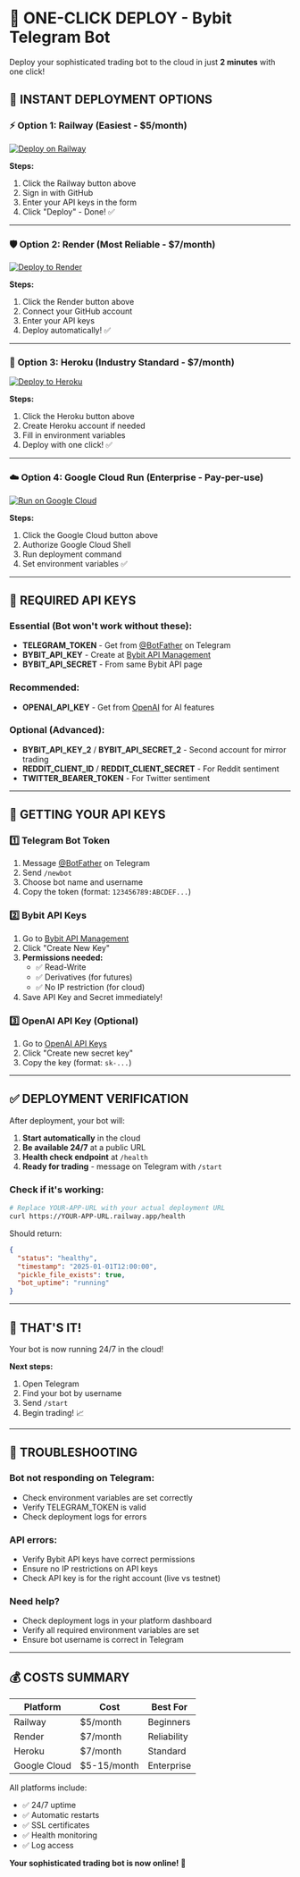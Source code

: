 # 🚀 ONE-CLICK DEPLOY - Bybit Telegram Bot

Deploy your sophisticated trading bot to the cloud in just **2 minutes** with one click!

## 🎯 **INSTANT DEPLOYMENT OPTIONS**

### ⚡ **Option 1: Railway (Easiest - $5/month)**
[![Deploy on Railway](https://railway.app/button.svg)](https://railway.app/template/bybit-telegram-bot)

**Steps:**
1. Click the Railway button above
2. Sign in with GitHub 
3. Enter your API keys in the form
4. Click "Deploy" - Done! ✅

---

### 🛡️ **Option 2: Render (Most Reliable - $7/month)**  
[![Deploy to Render](https://render.com/images/deploy-to-render-button.svg)](https://render.com/deploy)

**Steps:**
1. Click the Render button above
2. Connect your GitHub account
3. Enter your API keys
4. Deploy automatically! ✅

---

### 🏢 **Option 3: Heroku (Industry Standard - $7/month)**
[![Deploy to Heroku](https://www.herokucdn.com/deploy/button.svg)](https://heroku.com/deploy)

**Steps:**
1. Click the Heroku button above  
2. Create Heroku account if needed
3. Fill in environment variables
4. Deploy with one click! ✅

---

### ☁️ **Option 4: Google Cloud Run (Enterprise - Pay-per-use)**
[![Run on Google Cloud](https://deploy.cloud.run/button.svg)](https://console.cloud.google.com/cloudshell/editor?shellonly=true&cloudshell_git_repo=https://github.com/YOUR_USERNAME/bybit-telegram-bot)

**Steps:**
1. Click the Google Cloud button above
2. Authorize Google Cloud Shell
3. Run deployment command
4. Set environment variables ✅

---

## 🔐 **REQUIRED API KEYS** 

### **Essential (Bot won't work without these):**
- **TELEGRAM_TOKEN** - Get from [@BotFather](https://t.me/BotFather) on Telegram
- **BYBIT_API_KEY** - Create at [Bybit API Management](https://www.bybit.com/app/user/api-management) 
- **BYBIT_API_SECRET** - From same Bybit API page

### **Recommended:**
- **OPENAI_API_KEY** - Get from [OpenAI](https://platform.openai.com/api-keys) for AI features

### **Optional (Advanced):**
- **BYBIT_API_KEY_2** / **BYBIT_API_SECRET_2** - Second account for mirror trading
- **REDDIT_CLIENT_ID** / **REDDIT_CLIENT_SECRET** - For Reddit sentiment
- **TWITTER_BEARER_TOKEN** - For Twitter sentiment

---

## 📱 **GETTING YOUR API KEYS**

### 1️⃣ **Telegram Bot Token**
1. Message [@BotFather](https://t.me/BotFather) on Telegram
2. Send `/newbot`
3. Choose bot name and username
4. Copy the token (format: `123456789:ABCDEF...`)

### 2️⃣ **Bybit API Keys**
1. Go to [Bybit API Management](https://www.bybit.com/app/user/api-management)
2. Click "Create New Key"
3. **Permissions needed:**
   - ✅ Read-Write  
   - ✅ Derivatives (for futures)
   - ✅ No IP restriction (for cloud)
4. Save API Key and Secret immediately!

### 3️⃣ **OpenAI API Key (Optional)**
1. Go to [OpenAI API Keys](https://platform.openai.com/api-keys)
2. Click "Create new secret key"
3. Copy the key (format: `sk-...`)

---

## ✅ **DEPLOYMENT VERIFICATION**

After deployment, your bot will:
1. **Start automatically** in the cloud
2. **Be available 24/7** at a public URL
3. **Health check endpoint** at `/health`
4. **Ready for trading** - message on Telegram with `/start`

### **Check if it's working:**
```bash
# Replace YOUR-APP-URL with your actual deployment URL
curl https://YOUR-APP-URL.railway.app/health
```

Should return:
```json
{
  "status": "healthy",
  "timestamp": "2025-01-01T12:00:00",
  "pickle_file_exists": true,
  "bot_uptime": "running"
}
```

---

## 🎉 **THAT'S IT!**

Your bot is now running 24/7 in the cloud! 

**Next steps:**
1. Open Telegram
2. Find your bot by username
3. Send `/start`
4. Begin trading! 📈

---

## 🔧 **TROUBLESHOOTING**

### **Bot not responding on Telegram:**
- Check environment variables are set correctly
- Verify TELEGRAM_TOKEN is valid
- Check deployment logs for errors

### **API errors:**
- Verify Bybit API keys have correct permissions
- Ensure no IP restrictions on API keys
- Check API key is for the right account (live vs testnet)

### **Need help?**
- Check deployment logs in your platform dashboard
- Verify all required environment variables are set
- Ensure bot username is correct in Telegram

---

## 💰 **COSTS SUMMARY**

| Platform | Cost | Best For |
|----------|------|----------|
| Railway | $5/month | Beginners |
| Render | $7/month | Reliability |  
| Heroku | $7/month | Standard |
| Google Cloud | $5-15/month | Enterprise |

All platforms include:
- ✅ 24/7 uptime
- ✅ Automatic restarts
- ✅ SSL certificates
- ✅ Health monitoring
- ✅ Log access

**Your sophisticated trading bot is now online! 🚀**